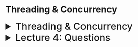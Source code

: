 # Threading & Concurrency

<details>
<summary style="font-size: 30px; font-weight: 500; cursor: pointer;"> Threading & Concurrency  </summary>


### Thread Unit Holds:
* Thread ID
* Program Counter (PC)
* Register Set
* Stack

When Other Threads belong to the same Process, it shares **code** & **data** sections, aswell as stuff like Open files, signals, etc...

![OS52](./static/OS_60.png)

**Important**: It only makes a real difference for Multi-core, as if Threads split up 1 core, then it's *NOT* a performance boost !!!

# Processes V. Threads

| Aspect                          | Process                                        | Thread                                      |
|---------------------------------|------------------------------------------------|---------------------------------------------|
| Weight                          | Heavyweight, resource-intensive                | Lightweight, uses fewer resources          |
| Memory Sharing                  | Sharing memory is complex, often requires additional management schemes | Threads in the same process can easily share memory; separate allocation is rare |
| Creation and Execution Overhead | Creating, executing, and switching processes is time-consuming | Creating, executing, and switching threads is faster |
| Coupling and Resource Sharing   | Loosely coupled, limited resource sharing      | Tightly coupled, extensive resource sharing possible |
| Communication                   | Complex, often requires system calls           | Simpler and more efficient, as threads can directly communicate through shared memory |
| Isolation                       | Processes are isolated, reducing the risk of one process affecting another | Threads share the same process space, so a fault in one thread can affect others |
| Resource Allocation             | Each process has its own memory and file resources | Threads share resources of their parent process, leading to efficient resource usage |
| Synchronization                 | Inter-process synchronization is more complex due to separate memory spaces | Easier within the same process due to shared memory, but requires careful handling to avoid issues like deadlocks |
| Scalability                     | Less scalable due to higher overheads in creating and managing processes | More scalable in multi-threaded applications, can efficiently use multi-core processors |
| Use Cases                       | Suitable for applications requiring isolation and security, like database management systems | Ideal for tasks requiring frequent communication or shared resources, like web servers |

* Most modern applications are typically multithreaded !
    - Single Process, Several Threads of Control

### Multithreaded Programming in Applications
- **Example: Word Processor**
  - Multiple tasks within a word processor can be handled by separate threads, such as:
    - Updating display
    - Fetching data
    - Performing spell checking
    - Answering network requests
- **Key Points**
  - Process creation is heavy-weight, while thread creation is light-weight.
  - Threads simplify code and increase efficiency.
  - Kernels are generally multithreaded, handling tasks like device management, memory management, and interrupt handling.

### Benefits of Multithreaded Programming
1. **Responsiveness**
   - Allows continued execution if part of the process is blocked.
   - Crucial for user interfaces.
   - Example: In a single-threaded application, a time-consuming operation initiated by a user action (like clicking a button) can make the application unresponsive.

2. **Resource Sharing**
   - Threads share resources of their parent process, easier than shared memory or message passing between processes.

3. **Economy**
   - Creating and switching threads has lower overhead than processes.
   - Example: In Solaris, creating a process is about 30 times slower than creating a thread; context switching is about 5 times slower.

4. **Scalability**
   - Multithreading can exploit multiprocessor architectures.
   - Threads can run in parallel on different processing cores.

### Multithreading and Computing Cores
- **Improved Efficiency and Concurrency**
  - Multithreaded programming allows more efficient use of multiple computing cores.
- **Challenges in Multicore/Multiprocessor Systems**
  - Dividing activities into separate, concurrent tasks.
  - Ensuring balance: tasks should perform equal work of equal value.
  - Managing data splitting and data dependency.
  - Testing and debugging in a concurrent environment.

# Concurrency vs. Parallelism

![OS52](./static/OS_61.png)

**Concurrency**: Single Core is "Time-slicing" different threads, which isn't that efficient

**Parallelism**: Multi-core setup, where there is concurrency on each core, but less "time-slicing" per core, and more stuff is getting done *(More cores = faster compute)*

---

![OS52](./static/OS_62.png)

## Types of Parallelism

#### Data Parallelism
Data parallelism involves distributing subsets of the same data across multiple cores and performing the same operation on each core. 

**Example**: Summing the contents of an array of size N.
- **Thread A (on core 0)**: Sum the elements from index 0 to N/2 − 1.
- **Thread B (on core 1)**: Sum the elements from index N/2 to N − 1.

#### Task Parallelism
Task parallelism entails distributing threads across cores, with each thread performing a unique operation. This can be on the same data or different data.

**Example**: Perform two different operations on an array of size N.
- **Thread A (on core 0)**: Sum the elements in the array.
- **Thread B (on core 1)**: Find the maximum value among the elements in the array.

#### Hybrid Approach
- In practice, few applications strictly adhere to either data or task parallelism.
- Most applications use a hybrid approach, combining aspects of both data and task parallelism.

#### Architectural Support for Threading
- As the number of threads increases, so does the need for architectural support for threading.
- CPUs are designed with multiple cores and hardware threads to accommodate this need.

#### Hardware Threads
- Hardware threads, also known as hardware threading, involve the CPU core's ability to manage and execute multiple threads simultaneously.
- This is achieved through features like simultaneous multithreading (SMT), which allows multiple threads to be executed in parallel on a single core.
- The Oracle SPARC T4, for instance, exemplifies this with 8 cores and 8 hardware threads per core. Each core can handle 8 separate threads concurrently, enhancing the processor's ability to manage multiple tasks simultaneously and efficiently.

1. **Resource Utilization**: In hardware threading, a single core is designed with multiple sets of registers and execution units, allowing it to handle multiple threads at the same time. This leads to better utilization of the core's resources. For example, while one thread is waiting for a memory operation to complete, another thread can use the execution units of the core.

2. **Performance Improvement**: This parallelism at the hardware level can lead to significant performance improvements, especially in workloads where there are a lot of independent threads that can be processed in parallel.

3. **Limitations**: However, it's important to note that hardware threads on a single core share some of the core's resources, like cache memory and execution units. So, while two threads can run in parallel on a single core, they won't necessarily achieve double the performance of a single thread due to these shared resources.

In summary, hardware threads allow a single core to handle multiple threads truly in parallel to some extent, unlike traditional time-sliced threading, which only gives the appearance of parallelism by rapidly switching between threads.

---

# Multi-Threading Models

## Many-to-One Model:

![OS52](./static/OS_63.png)

The Many-to-One model in multithreading is a thread management approach where multiple user-level threads are mapped to a single kernel thread. Here's a more detailed explanation and a concrete example:

1. **User-Level Threads**: These are threads that are managed by a user-level thread library and are not visible to the kernel. They are lighter and more efficient to create and manage compared to kernel threads because they don't require kernel system calls.

2. **Kernel Thread**: This is a single thread that is recognized and managed by the operating system kernel.

3. **Mapping**: In the Many-to-One model, multiple user-level threads are mapped to one kernel thread. This means that all operations performed by the user-level threads are dependent on this single kernel thread.

4. **Blocking**: If the kernel thread is blocked (e.g., waiting for I/O), all the user-level threads mapped to it also become blocked. This is a significant drawback of this model as it can lead to poor performance, especially in I/O-bound applications.

### Concrete Example

Imagine a scenario where you have a server application that handles multiple client connections. Each client connection is managed by a separate user-level thread to keep the code simple and manageable.

In the Many-to-One model, all these user-level threads would be mapped to a single kernel thread. If this server application is running on a multicore system, it still wouldn't utilize the multiple cores efficiently because only the single kernel thread can execute in the kernel at any time. 

If one of these user-level threads starts an operation that blocks, such as waiting for a file to read from disk, all the other user-level threads would be unable to proceed because their sole underlying kernel thread is blocked. This means the server cannot process requests from other clients until the blocking operation is complete, leading to potential performance bottlenecks.

### In Practice

- Systems like *Solaris Green Threads* and *GNU Portable Threads* are examples where this model has been implemented.
- However, due to its limitations, especially in terms of not leveraging multicore processors effectively and the issue with blocking, the Many-to-One model is less favored in modern computing environments where concurrency and efficient use of multicore systems are crucial.

---

## One-to-One Model

![OS52](./static/OS_64.png)

The One-to-One model in multithreading is a thread management approach where each user-level thread corresponds to a single kernel thread. This model is widely used in modern operating systems like Windows, Linux, and Solaris (version 9 and later).

#### Detailed Explanation

1. **User-Level Threads**: These are threads managed at the user level, often through a thread library or directly through application code. They are lightweight and efficient to manage within the user space.

2. **Kernel Thread**: Each user-level thread in this model is directly associated with a kernel thread. A kernel thread is a thread that is visible and managed by the operating system's kernel.

3. **Mapping**: In the One-to-One model, every user-level thread has a corresponding kernel thread. This one-to-one correspondence allows user-level threads to be managed more directly by the OS.

5. **Drawback**: The main disadvantage of this model is the overhead associated with managing kernel threads. Creating a user-level thread in this model necessitates the creation of a kernel thread, which can be more resource-intensive and slower compared to user-level thread creation.

6. **Limitation on Number of Threads**: Due to the overhead of creating and managing kernel threads, the number of threads per process may sometimes be restricted. This limitation is to prevent excessive consumption of system resources.

#### Concrete Example

Consider a web server application that handles multiple incoming connections. In the One-to-One model, each connection is handled by a separate user-level thread, and each of these threads is mapped to a distinct kernel thread.

If the server is running on a multicore system, it can effectively leverage this architecture. Each user-level thread *(handling a client connection)* can run in parallel on different cores, as each has its own kernel thread. This leads to efficient handling of multiple simultaneous connections, enhancing performance and responsiveness. *(Unlike the Many-to-One, which is limited by 1 kernal thread)*

In scenarios where a large number of threads are created, the system might face performance issues due to the overhead of managing these kernel threads. This is particularly noticeable in systems with limited resources or those that are not optimized for handling a large number of concurrent threads.

#### In Practice

- Operating Systems like Windows, Linux, and Solaris (from version 9 onwards) utilize this model.
- The One-to-One model is well-suited for applications that require high concurrency and are running on systems with multicore processors.
- The model's design aligns well with modern computing needs, where leveraging multicore architectures and providing robust concurrency are key requirements.

---

## Many-to-Many Model

![OS52](./static/OS_65.png)

The Many-to-Many model in multithreading is a sophisticated approach that combines the benefits of the Many-to-One and One-to-One models. This model allows multiple user-level threads to be multiplexed over a smaller or equal number of kernel threads.

#### Detailed Explanation

2. **Kernel Threads**: Unlike the One-to-One model, the Many-to-Many model doesn't require a kernel thread for each user-level thread. Instead, it allows many user-level threads to be multiplexed (i.e., shared) across a smaller or equal number of kernel threads.

3. **Flexibility and Efficiency**: This model offers more flexibility and efficiency. The operating system can create a sufficient number of kernel threads for optimal utilization of the processor, while developers can still create as many user threads as necessary.

4. **Parallel Execution**: The corresponding kernel threads can run in parallel on a multiprocessor system, providing efficient use of multicore architectures.

5. **Adaptability**: This model is adaptable to the workload. If a user-level thread is blocked, other threads can continue running, as they are not all bound to a single kernel thread. *(Common in threading that blocking & locking threads upon updating shared ressources n such)*

#### Concrete Example in Video Games

Consider a multiplayer online video game where different aspects of the game environment need to be processed concurrently, such as AI behavior, physics simulations, player inputs, and rendering graphics.

- **User-Level Threads**: Each aspect of the game *(AI, physics, inputs, rendering)* could be handled by separate user-level threads, allowing for modular and maintainable code. A large number of these threads can be created to manage different elements and actions in the game world.

- **Kernel Threads**: The game engine, designed with the **Many-to-Many model**, would map these user-level threads onto a smaller number of kernel threads. For example, separate kernel threads might handle computation-intensive tasks *(like AI and physics)* and I/O-bound tasks *(like rendering and handling player inputs)* separately, here multiple kernel threads can support the User level threads.

- **Efficiency in Multicore Systems**: On a multicore gaming system, these kernel threads can run in parallel, ensuring that the game runs smoothly, efficiently utilizing the available cores for different tasks. This parallelism is critical for maintaining high frame rates and responsive gameplay.

- **Adaptability**: If one aspect of the game *(e.g., a complex physics calculation)* requires more processing time, the threading model can adapt by allocating more user-level threads to that task without affecting other aspects of the game.

#### In Practice

- Systems like Solaris (prior to version 9) and Windows (with the ThreadFiber package) have implemented versions of this model.
- The Many-to-Many model is particularly beneficial in scenarios where a large number of tasks need to be handled concurrently and efficiently, such as in complex video games, where it helps in balancing the load across multiple cores, ensuring smoother and more responsive gameplay.

---

### Synchronous vs Asynchronous Thread Creation

In multithreaded programming, thread creation can be broadly classified into two categories: Asynchronous Threading and Synchronous Threading. Understanding the differences between these two is crucial for designing effective multithreaded applications.

#### Asynchronous Threading

- **Definition**: In asynchronous threading, when a parent thread creates a child thread, the parent resumes its execution without waiting for the child to complete. The parent and child threads execute concurrently and independently.

- **Independence**: The parent thread does not need to know when its child terminates. Each thread performs its tasks separately, and their operations do not necessarily depend on each other.

- **Example**: Consider a web server handling multiple client requests. Each client request is handled by a separate thread. When a new request comes in, the server (parent thread) creates a new thread for that request and immediately goes back to listening for more requests. The processing of each client request (child thread) happens independently of the server's main operation.

#### Synchronous Threading (Fork-Join Strategy)

- **Definition**: Synchronous threading, often referred to as the fork-join strategy, occurs when a parent thread creates one or more child threads and then must wait for all of its children to complete before it can resume execution.

- **Waiting for Children**: The parent thread is suspended until all the child threads have finished executing. Only after all the children have "joined" back can the parent resume its execution.

- **Data Sharing**: This type of threading often involves significant data sharing among threads. The parent thread may need to combine or process the results calculated by its various child threads.

- **Example**: Imagine a scenario where a program needs to process a large dataset. The dataset is divided into smaller chunks, and each chunk is processed by a separate child thread (created by the parent). The parent thread waits for all child threads to complete their processing. Once all child threads have finished, the parent thread aggregates the results from each child to form the final output. *(Still concurrent, or even parallel on multi-core systems)* but needs to wait for the "Thread Workers" to complete their jobs !

### Summary

- **Asynchronous Threading**: Offers concurrency with independent operation of parent and child threads. It's suited for tasks that do not depend on each other, like handling multiple independent requests in a server.

- **Synchronous Threading**: Involves a coordinated effort where the parent thread waits for child threads to complete before proceeding. It's useful in scenarios where tasks are divided but the final outcome depends on the completion of all subtasks, like data processing split into parts.

---

* Synchronous Example of pthread calculating a sum (Thread is spawned, and passed a job method `runner`)
* Both: Main & Runner threads share the same data: `sum` as it's global variable

```c
#include <pthread.h>
#include <stdio.h>

int sum; /* this data is shared by the thread(s) */
void *runner(void *param); /* threads call this function */

int main(int argc, char *argv[]){
  pthread_t tid; /* the thread identifier */
  pthread_attr_t attr; /* set of thread attributes */

//! Assertions for the Main Program....
  if (argc != 2) {
  fprintf(stderr,"usage: a.out <integer value>\n");
  return -1;
  }
  if (atoi(argv[1]) < 0) {
  fprintf(stderr, "%d must be >= 0\n", atoi(argv[1]));
  return -1;
  }

  /* get the default attributes for thread */
  pthread_attr_init(&attr);
  /* create the thread */
  pthread_create(&tid, &attr, runner, argv[1]);

  /* wait for the thread to exit, then join back into main thread, Waiting; SYNC */
  pthread_join(tid, NULL);
  printf("sum = %d\n", sum);
}
```

```c
/* The thread will begin control in this function */
void *runner(void *param){
  
  int i, upper = atoi(param);
  sum = 0;
  
  for (i = 1; i <= upper; i++)
    sum += i;

  pthread_exit(0);
}
```

![OS52](./static/OS_66.png)

---

### Implicit Threading

Implicit threading represents a paradigm where the responsibility for managing thread creation, synchronization, and lifecycle is shifted away from the developers and placed upon compilers and runtime libraries. This approach is gaining popularity in modern programming environments, including those for languages like Java, because it simplifies the development process and makes concurrent programming more accessible and less error-prone for developers.

#### Thread Pools

Thread pools are a crucial concept within the realm of implicit threading, addressing several challenges associated with ad-hoc thread creation, especially in high-demand, concurrent applications like web servers.

- **Concept**: A thread pool initializes a fixed number of threads at application start-up and keeps them in a pool, ready to perform work. Instead of spawning a new thread for each incoming task *(e.g., a web request)*, tasks are handed off to an existing thread in the pool. This mechanism significantly reduces the overhead associated with thread creation and destruction, especially under heavy loads.
- **Benefits**:
  1. **Efficiency**: Reusing threads from a pool is typically faster than creating and destroying threads for each task.
  2. **Resource Management**: By limiting the number of concurrent threads, thread pools help avoid the exhaustion of system resources, such as CPU and memory.
  3. **Task Management**: Decoupling task submission from execution allows for more flexible and efficient task scheduling strategies, like time-delayed execution or periodic task execution.

- **Adaptability**: Advanced thread pool implementations can adjust the number of threads based on current workload, optimizing resource usage across varying load conditions. This dynamic scaling helps in maintaining system performance and resource efficiency.

#### Example with Pthreads and Win32

To provide a clearer understanding, let's consider how thread pools might be implemented in two common threading libraries: POSIX Threads (Pthreads) for Unix-like systems and the Windows API for Windows systems.

#### Pthreads Example

While Pthreads itself does not directly support thread pools, implementing a basic thread pool with Pthreads involves creating a fixed number of worker threads and managing a queue of tasks. Worker threads continuously check the queue for new tasks and execute them. Here's a simplified outline of such an implementation:

1. **Initialization**: Create a fixed number of worker threads at the start of the application.
2. **Task Queue**: Maintain a synchronized queue of tasks. Each task is a function pointer and its arguments.
3. **Worker Threads**: Each worker thread waits for tasks to appear in the queue. Upon receiving a task, the thread executes it and then returns to waiting for the next task.
4. **Task Submission**: When a new task comes in, it is added to the queue. If all threads are busy, the task waits in the queue until a thread becomes available.

#### Win32 Example

The Windows API offers more direct support for thread pools through its ThreadPool API. Here's how you can use it:

1. **Create a Thread Pool**: Use the `CreateThreadPool` function to create a pool of threads.
2. **Work Items**: Submit tasks as work items using `SubmitThreadPoolWork`. Each work item is associated with a callback function that the thread pool will execute.
3. **Execution**: The thread pool automatically manages the execution of submitted work items using the available threads. When a thread completes a task, it retrieves the next task from the pool's queue, if available.

Both examples illustrate the core idea of thread pools: reusing a fixed set of threads to execute tasks, which improves efficiency and resource management in multithreaded applications. Implementing thread pools, whether in Pthreads or using the Windows API, requires careful consideration of synchronization mechanisms to manage access to shared resources, including the task queue.


### Threading Issues

#### Thread Cancellation:
Thread cancellation involves terminating a thread before it has completed. For example, if multiple threads are concurrently searching through a database and one thread returns the result, the remaining threads might be canceled.


</details>

<details>
<summary style="font-size: 30px; font-weight: 500; cursor: pointer;"> Lecture 4: Questions  </summary>

## Q3.

```c
#include <pthread.h>
#include <stdio.h>
#include <stdlib.h>
#include <sys/wait.h>
#include <unistd.h>

//Execute like so: ./program <int value input>
// gcc L4_q3.c -o L4_Q3

int sum=10, count=0;

void *runner_add(void *param){   
    printf("COUNTER START: %d\n", count);
 count++;
    
    for(int j=0; j<3; j++){
        sum = j + atoi(param);
        printf("count = %d ADD Thread sum= %d \n", count, sum);
    }
 pthread_exit(0);
}

void *runner_sub(void *param){
    printf("COUNTER START: %d\n", count);
 count++;
    for(int k=0; k<3; k++){
        sum -= atoi(param);
        printf("count = %d SUB Thread sum = %d \n",count, sum);
    }
 pthread_exit(0);
}

int main(int argc, char *argv[]){
 pthread_t tid[4];
 pthread_attr_t attr[4];

    for(int i=0;i<4;i++)
        pthread_attr_init(&attr[i]);

 pid_t pid1, pid2;
 int stat,rc;

 pid1 = fork();
 if(pid1 == 0) { /* child process */
    
    for(int i=0; i<4; i++){
        if(i%2 == 0)
            rc = pthread_create(&tid[i], &attr[i], runner_add, argv[1]);
        else
            rc = pthread_create(&tid[i], &attr[i], runner_sub, argv[1]);
    }

    pid2 = fork();

    if(pid2 > 0) { // Still the PID 1 process
        waitpid(pid2, &stat,0);
        printf("PID2 | Sum Value = %d \n", sum);

    } else{ //Child of PID1 (grandchild)
        printf("PID2 Grandchild | Sum Value = %d \n", sum);
        
        for(int i=0;i<4;i++)
            pthread_join(tid[i], 0);
    }
 } else {
    waitpid(pid1, &stat,0);
 }
 
 fflush(stdout); // Ensure stdout is flushed before program exits
 return (0);
}
```

**input parameter**: 20
<br>

Note: This answer messes up at times, due to Thread Synchronization issues
<br>

```
20, 21, 22
2, -18, -38

20, 21, 22
2, -18, -38

PID2: -38
Grandchild PID2: -38
```


## Q4.
```c
#include <pthread.h>
#include <stdio.h>
#include <stdlib.h>
#include <sys/wait.h>
#include <unistd.h>

//Run with ./program <parameter>

int sum=100;

void *runner_add(void *param){
    sum += atoi(param);
    printf("ADD_thread sum = %d\n", sum);
    pthread_exit(0);
}

void *runner_sub(void *param){
    sum = sum - 2*atoi(param);
    printf("SUB_thread sum = %d\n", sum);
    pthread_exit(0);
}

int main(int argc, char *argv[]){
    pthread_t tid1, tid2;
    pthread_attr_t attr1, attr2;

    //Initializing Pthread attributes
    pthread_attr_init(&attr1);
    pthread_attr_init(&attr2);

    pid_t pid1, pid2;
    int stat, rc;
    
    pid1 = fork();
    if (pid1 > 0) { /* parent process */
        waitpid(pid1, &stat, 0);
        
        rc = pthread_create(&tid1, &attr1, runner_add, argv[1]);
        pthread_join(tid1, 0);
        
        rc = pthread_create(&tid2, &attr2, runner_sub, argv[1]);
        pthread_join(tid2, 0);
    }
    
    pid2 = fork();
    printf("sum = %d\n", sum);
    
    return(0);
}
```

###  Answer:

```
Sum 100
Sum 100
Add 110
Sub 90
Sum 90
Sum 90
```

</details>
